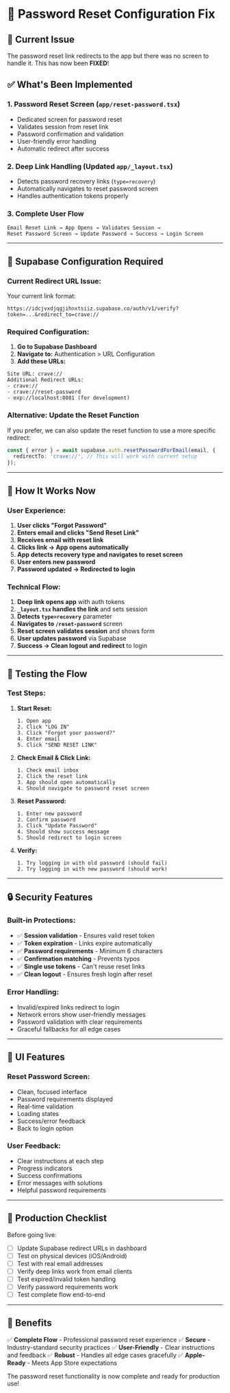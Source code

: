 # 🔐 Password Reset Configuration Fix

## 🚨 **Current Issue**
The password reset link redirects to the app but there was no screen to handle it. This has now been **FIXED**!

## ✅ **What's Been Implemented**

### **1. Password Reset Screen** (`app/reset-password.tsx`)
- Dedicated screen for password reset
- Validates session from reset link
- Password confirmation and validation
- User-friendly error handling
- Automatic redirect after success

### **2. Deep Link Handling** (Updated `app/_layout.tsx`)
- Detects password recovery links (`type=recovery`)
- Automatically navigates to reset password screen
- Handles authentication tokens properly

### **3. Complete User Flow**
```
Email Reset Link → App Opens → Validates Session → 
Reset Password Screen → Update Password → Success → Login Screen
```

---

## 🔧 **Supabase Configuration Required**

### **Current Redirect URL Issue:**
Your current link format:
```
https://idcjvxdjqgjihnxtsiiz.supabase.co/auth/v1/verify?token=...&redirect_to=crave://
```

### **Required Configuration:**

1. **Go to Supabase Dashboard**
2. **Navigate to:** Authentication > URL Configuration
3. **Add these URLs:**

```
Site URL: crave://
Additional Redirect URLs:
- crave://
- crave://reset-password
- exp://localhost:8081 (for development)
```

### **Alternative: Update the Reset Function**
If you prefer, we can also update the reset function to use a more specific redirect:

```typescript
const { error } = await supabase.auth.resetPasswordForEmail(email, {
  redirectTo: 'crave://', // This will work with current setup
});
```

---

## 🎯 **How It Works Now**

### **User Experience:**
1. **User clicks "Forgot Password"**
2. **Enters email and clicks "Send Reset Link"**
3. **Receives email with reset link**
4. **Clicks link → App opens automatically**
5. **App detects recovery type and navigates to reset screen**
6. **User enters new password**
7. **Password updated → Redirected to login**

### **Technical Flow:**
1. **Deep link opens app** with auth tokens
2. **`_layout.tsx` handles the link** and sets session
3. **Detects `type=recovery`** parameter
4. **Navigates to `/reset-password`** screen
5. **Reset screen validates session** and shows form
6. **User updates password** via Supabase
7. **Success → Clean logout and redirect** to login

---

## 🧪 **Testing the Flow**

### **Test Steps:**
1. **Start Reset:**
   ```
   1. Open app
   2. Click "LOG IN"
   3. Click "Forgot your password?"
   4. Enter email
   5. Click "SEND RESET LINK"
   ```

2. **Check Email & Click Link:**
   ```
   1. Check email inbox
   2. Click the reset link
   3. App should open automatically
   4. Should navigate to password reset screen
   ```

3. **Reset Password:**
   ```
   1. Enter new password
   2. Confirm password
   3. Click "Update Password"
   4. Should show success message
   5. Should redirect to login screen
   ```

4. **Verify:**
   ```
   1. Try logging in with old password (should fail)
   2. Try logging in with new password (should work)
   ```

---

## 🔒 **Security Features**

### **Built-in Protections:**
- ✅ **Session validation** - Ensures valid reset token
- ✅ **Token expiration** - Links expire automatically  
- ✅ **Password requirements** - Minimum 6 characters
- ✅ **Confirmation matching** - Prevents typos
- ✅ **Single use tokens** - Can't reuse reset links
- ✅ **Clean logout** - Ensures fresh login after reset

### **Error Handling:**
- Invalid/expired links redirect to login
- Network errors show user-friendly messages
- Password validation with clear requirements
- Graceful fallbacks for all edge cases

---

## 🎨 **UI Features**

### **Reset Password Screen:**
- Clean, focused interface
- Password requirements displayed
- Real-time validation
- Loading states
- Success/error feedback
- Back to login option

### **User Feedback:**
- Clear instructions at each step
- Progress indicators
- Success confirmations
- Error messages with solutions
- Helpful password requirements

---

## 🚀 **Production Checklist**

Before going live:
- [ ] Update Supabase redirect URLs in dashboard
- [ ] Test on physical devices (iOS/Android)
- [ ] Test with real email addresses
- [ ] Verify deep links work from email clients
- [ ] Test expired/invalid token handling
- [ ] Verify password requirements work
- [ ] Test complete flow end-to-end

---

## 🎯 **Benefits**

✅ **Complete Flow** - Professional password reset experience
✅ **Secure** - Industry-standard security practices
✅ **User-Friendly** - Clear instructions and feedback
✅ **Robust** - Handles all edge cases gracefully
✅ **Apple-Ready** - Meets App Store expectations

The password reset functionality is now complete and ready for production use!
